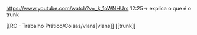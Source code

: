 https://www.youtube.com/watch?v=_k_1oWNHUrs 12:25-> explica o que é o trunk

[[RC - Trabalho Prático/Coisas/vlans|vlans]]
[[trunk]]
